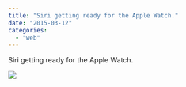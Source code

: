 ```yaml
---
title: "Siri getting ready for the Apple Watch."
date: "2015-03-12"
categories: 
  - "web"
---
```


Siri getting ready for the Apple Watch.  
  
[![](https://scontent.xx.fbcdn.net/hphotos-xap1/v/t1.0-9/s130x130/10941034_937035209653590_2346512992368432371_n.jpg?oh=6c37628d92d9e2cf3d0c43e0b360db9b&oe=55A32A6C)](http://www.facebook.com/iCosmoGeek/photos/a.634427076581073.1073741826.132336730123446/937035209653590/?type=1&relevant_count=1)
